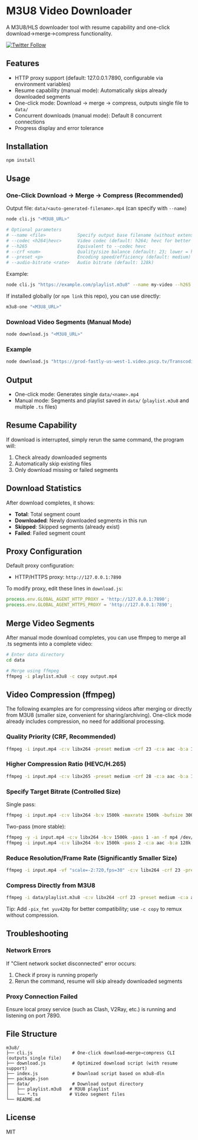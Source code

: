 # M3U8 Video Downloader

A M3U8/HLS downloader tool with resume capability and one-click download→merge→compress functionality.

[![Twitter Follow](https://img.shields.io/twitter/follow/thejoven_com?style=social)](https://x.com/thejoven_com)

## Features

- HTTP proxy support (default: 127.0.0.1:7890, configurable via environment variables)
- Resume capability (manual mode): Automatically skips already downloaded segments
- One-click mode: Download → merge → compress, outputs single file to `data/`
- Concurrent downloads (manual mode): Default 8 concurrent connections
- Progress display and error tolerance

## Installation

```bash
npm install
```

## Usage

### One-Click Download → Merge → Compress (Recommended)

Output file: `data/<auto-generated-filename>.mp4` (can specify with `--name`)

```bash
node cli.js "<M3U8_URL>"

# Optional parameters
# --name <file>            Specify output base filename (without extension)
# --codec <h264|hevc>      Video codec (default: h264; hevc for better compression)
# --h265                   Equivalent to --codec hevc
# --crf <num>              Quality/size balance (default: 23; lower = higher quality)
# --preset <p>             Encoding speed/efficiency (default: medium)
# --audio-bitrate <rate>   Audio bitrate (default: 128k)
```

Example:

```bash
node cli.js "https://example.com/playlist.m3u8" --name my-video --h265 --crf 26 --preset slow
```

If installed globally (or `npm link` this repo), you can use directly:

```bash
m3u8-one "<M3U8_URL>"
```

### Download Video Segments (Manual Mode)

```bash
node download.js "<M3U8_URL>"
```

### Example

```bash
node download.js "https://prod-fastly-us-west-1.video.pscp.tv/Transcoding/v1/hls/o6U3UX5qItJ7V-Jmh9HGBb7uuyNgUHZnemnmw-l24VrxJ2Q5ytrb9q_39wwQVGPdsAGqDXXdy85iKfpfGbvybA/transcode/us-west-1/periscope-replay-direct-prod-us-west-1-public/eyJhbGciOiJIUzI1NiIsInR5cCI6IkpXVCIsInZlcnNpb24iOiIyIn0.eyJFbmNvZGVyU2V0dGluZyI6ImVuY29kZXJfc2V0dGluZ18xMDgwcDYwXzEwIiwiSGVpZ2h0IjoxMDgwLCJIaWdoRnJhbWVSYXRlIjp0cnVlLCJLYnBzIjo4MDAwLCJXaWR0aCI6MTkyMH0.OBq8EsoF4c8ydlmfZFxJzACPHYFjmjUaSER2wvsfHso/playlist_16685069917841765633.m3u8?type=replay"
```

## Output

- One-click mode: Generates single `data/<name>.mp4`
- Manual mode: Segments and playlist saved in `data/` (`playlist.m3u8` and multiple `.ts` files)

## Resume Capability

If download is interrupted, simply rerun the same command, the program will:
1. Check already downloaded segments
2. Automatically skip existing files
3. Only download missing or failed segments

## Download Statistics

After download completes, it shows:
- **Total**: Total segment count
- **Downloaded**: Newly downloaded segments in this run
- **Skipped**: Skipped segments (already exist)
- **Failed**: Failed segment count

## Proxy Configuration

Default proxy configuration:
- HTTP/HTTPS proxy: `http://127.0.0.1:7890`

To modify proxy, edit these lines in `download.js`:

```javascript
process.env.GLOBAL_AGENT_HTTP_PROXY = 'http://127.0.0.1:7890';
process.env.GLOBAL_AGENT_HTTPS_PROXY = 'http://127.0.0.1:7890';
```

## Merge Video Segments

After manual mode download completes, you can use ffmpeg to merge all .ts segments into a complete video:

```bash
# Enter data directory
cd data

# Merge using ffmpeg
ffmpeg -i playlist.m3u8 -c copy output.mp4
```

## Video Compression (ffmpeg)

The following examples are for compressing videos after merging or directly from M3U8 (smaller size, convenient for sharing/archiving). One-click mode already includes compression, no need for additional processing.

### Quality Priority (CRF, Recommended)

```bash
ffmpeg -i input.mp4 -c:v libx264 -preset medium -crf 23 -c:a aac -b:a 128k -movflags +faststart output.mp4
```

### Higher Compression Ratio (HEVC/H.265)

```bash
ffmpeg -i input.mp4 -c:v libx265 -preset medium -crf 28 -c:a aac -b:a 128k output-hevc.mp4
```

### Specify Target Bitrate (Controlled Size)

Single pass:

```bash
ffmpeg -i input.mp4 -c:v libx264 -b:v 1500k -maxrate 1500k -bufsize 3000k -c:a aac -b:a 128k output-1500k.mp4
```

Two-pass (more stable):

```bash
ffmpeg -y -i input.mp4 -c:v libx264 -b:v 1500k -pass 1 -an -f mp4 /dev/null
ffmpeg -i input.mp4 -c:v libx264 -b:v 1500k -pass 2 -c:a aac -b:a 128k -movflags +faststart output-2pass.mp4
```

### Reduce Resolution/Frame Rate (Significantly Smaller Size)

```bash
ffmpeg -i input.mp4 -vf "scale=-2:720,fps=30" -c:v libx264 -crf 23 -preset medium -c:a aac -b:a 128k output-720p.mp4
```

### Compress Directly from M3U8

```bash
ffmpeg -i data/playlist.m3u8 -c:v libx264 -crf 23 -preset medium -c:a aac -b:a 128k output.mp4
```

Tip: Add `-pix_fmt yuv420p` for better compatibility; use `-c copy` to remux without compression.

## Troubleshooting

### Network Errors

If "Client network socket disconnected" error occurs:
1. Check if proxy is running properly
2. Rerun the command, resume will skip already downloaded segments

### Proxy Connection Failed

Ensure local proxy service (such as Clash, V2Ray, etc.) is running and listening on port 7890.

## File Structure

```
m3u8/
├── cli.js               # One-click download→merge→compress CLI (outputs single file)
├── download.js          # Optimized download script (with resume support)
├── index.js             # Download script based on m3u8-dln
├── package.json
├── data/                # Download output directory
│   ├── playlist.m3u8   # M3U8 playlist
│   └── *.ts            # Video segment files
└── README.md
```

## License

MIT
